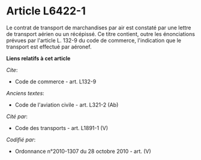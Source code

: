 # Article L6422-1

Le contrat de transport de marchandises par air est constaté par une lettre de transport aérien ou un récépissé. Ce titre
contient, outre les énonciations prévues par l'article L. 132-9 du code de commerce, l'indication que le transport est
effectué par aéronef.

**Liens relatifs à cet article**

_Cite_:

  - Code de commerce - art. L132-9

_Anciens textes_:

  - Code de l'aviation civile - art. L321-2 (Ab)

_Cité par_:

  - Code des transports - art. L1891-1 (V)

_Codifié par_:

  - Ordonnance n°2010-1307 du 28 octobre 2010 - art. (V)
